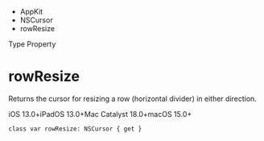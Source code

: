 

- AppKit
- NSCursor
-  rowResize 

Type Property

# rowResize

Returns the cursor for resizing a row (horizontal divider) in either direction.

iOS 13.0+iPadOS 13.0+Mac Catalyst 18.0+macOS 15.0+

``` source
class var rowResize: NSCursor { get }
```


